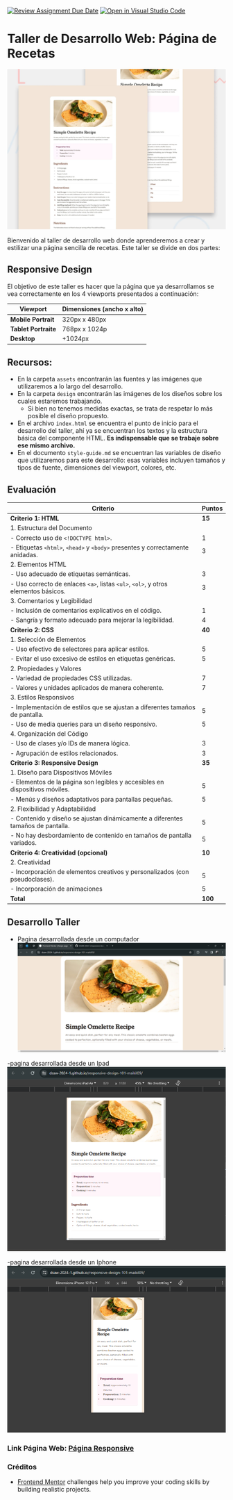 [![Review Assignment Due Date](https://classroom.github.com/assets/deadline-readme-button-24ddc0f5d75046c5622901739e7c5dd533143b0c8e959d652212380cedb1ea36.svg)](https://classroom.github.com/a/fo_WrTrG)
[![Open in Visual Studio Code](https://classroom.github.com/assets/open-in-vscode-718a45dd9cf7e7f842a935f5ebbe5719a5e09af4491e668f4dbf3b35d5cca122.svg)](https://classroom.github.com/online_ide?assignment_repo_id=13770185&assignment_repo_type=AssignmentRepo)
# Taller de Desarrollo Web: Página de Recetas

![Preview del diseño](./design/desktop-preview.jpg)


Bienvenido al taller de desarrollo web donde aprenderemos a crear y estilizar una página sencilla de recetas. Este taller se divide en dos partes:

## Responsive Design
El objetivo de este taller es hacer que la página que ya desarrollamos se vea correctamente en los 4 viewports presentados a continuación:

| Viewport                | Dimensiones (ancho x alto) |
| ----------------------- | -------------------------- |
| **Mobile Portrait**     | 320px x 480px              |
| **Tablet Portraite**    | 768px x 1024p              |
| **Desktop**             | +1024px                    |


## Recursos:
- En la carpeta `assets` encontrarán las fuentes y las imágenes que utilizaremos a lo largo del desarrollo.
- En la carpeta `design` encontrarán las imágenes de los diseños sobre los cuales estaremos trabajando.
   - Si bien no tenemos medidas exactas, se trata de respetar lo más posible el diseño propuesto.
- En el archivo `index.html` se encuentra el punto de inicio para el desarrollo del taller, ahí ya se encuentran los textos y la estructura básica del componente HTML. **Es indispensable que se trabaje sobre ese mismo archivo.**
- En el documento `style-guide.md` se encuentran las variables de diseño que utilizaremos para este desarrollo: esas variables incluyen tamaños y tipos de fuente, dimensiones del viewport, colores, etc.


## Evaluación
| Criterio                                          | Puntos |
| -------------------------------------------------- | ------ |
| **Criterio 1: HTML**                               | **15** |
| 1. Estructura del Documento                        |        |
|    - Correcto uso de `<!DOCTYPE html>`.             |   1   |
|    - Etiquetas `<html>`, `<head>` y `<body>` presentes y correctamente anidadas. |   3    |
| 2. Elementos HTML                                   |        |
|    - Uso adecuado de etiquetas semánticas.         |   3   |
|    - Uso correcto de enlaces `<a>`, listas `<ul>`, `<ol>`, y otros elementos básicos. |   3    |
| 3. Comentarios y Legibilidad                       |        |
|    - Inclusión de comentarios explicativos en el código. |   1    |
|    - Sangría y formato adecuado para mejorar la legibilidad. |   4    |
| **Criterio 2: CSS**                                | **40** |
| 1. Selección de Elementos                          |        |
|    - Uso efectivo de selectores para aplicar estilos. |   5    |
|    - Evitar el uso excesivo de estilos en etiquetas genéricas. |   5    |
| 2. Propiedades y Valores                            |        |
|    - Variedad de propiedades CSS utilizadas.      |   7    |
|    - Valores y unidades aplicados de manera coherente. |   7    |
| 3. Estilos Responsivos                              |        |
|    - Implementación de estilos que se ajustan a diferentes tamaños de pantalla. |   5    |
|    - Uso de media queries para un diseño responsivo. |   5    |
| 4. Organización del Código                         |        |
|    - Uso de clases y/o IDs de manera lógica.      |   3    |
|    - Agrupación de estilos relacionados.           |   3    |
| **Criterio 3: Responsive Design**                  | **35** |
| 1. Diseño para Dispositivos Móviles                |        |
|    - Elementos de la página son legibles y accesibles en dispositivos móviles. |   5    |
|    - Menús y diseños adaptativos para pantallas pequeñas. |   5    |
| 2. Flexibilidad y Adaptabilidad                    |        |
|    - Contenido y diseño se ajustan dinámicamente a diferentes tamaños de pantalla. |   5    |
|    - No hay desbordamiento de contenido en tamaños de pantalla variados. |   5    |
| **Criterio 4: Creatividad (opcional)**         | **10** |
| 2. Creatividad                                     |        |
|    - Incorporación de elementos creativos y personalizados (con pseudoclases). |   5    |
|    - Incorporación de animaciones   |   5    |
| **Total**                                          | **100** |


## Desarrollo Taller

- Pagina desarrollada desde un computador
![vista de la pagina desde un computador](./assets/images/Desktop-view.png)

-pagina desarrollada desde un Ipad
![vista de la pagina desde un Ipad](./assets/images/Ipad-view.png)

-pagina desarrollada desde un Iphone
![vista de la pagina desde un Iphone](./assets/images/Iphone-view.png)

### Link Página Web: [Página Responsive](https://dsaw-2024-1.github.io/responsive-design-101-maikil09/)

### Créditos
- [Frontend Mentor](https://www.frontendmentor.io) challenges help you improve your coding skills by building realistic projects.

